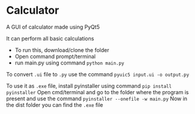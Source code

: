 # Calculator

A GUI of calculator made using PyQt5

It can perform all basic calculations

- To run this, download/clone the folder
- Open command prompt/terminal
- run main.py using command `python main.py`

To convert `.ui` file to `.py` use the command `pyuic5 input.ui -o output.py`


To use it as `.exe` file, install pyinstaller using command `pip install pyinstaller`
Open cmd/terminal and go to the folder where the program is present and use the command `pyinstaller --onefile -w main.py`
Now in the dist folder you can find the `.exe` file
